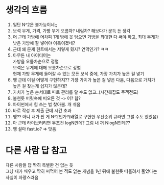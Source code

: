 # 생각의 흐름
1. 일단 N^2은 불가능이네;;
2. 보석 무게, 가격, 가방 무게 오름차? 내림차? 해보다가 문득 든 생각
3. 어 근데 가방에 어차피 1개 밖에 못 담으면 가방을 최대한 다 써야 하고, 최대 무게가 낮은 가방에 잘 넣어야 이득이겠네?
4. 근데 왜 문제 힌트에서는 저렇게 줬지? 연막인가? ㅋㅋ
5. 아무튼 내 아이디어는<br>
가방을 오름차순으로 정렬<br>
보석은 무게에 대해 오름차순으로 정렬<br>
현재 가방 무게에 들어갈 수 있는 모든 보석 중에, 가장 가치가 높은 걸 넣기
6. 엥 근데 이걸 어떻게 구현하지?? 가장 가치가 높은 걸 넣은 다음, 다음으로 가치가 높은 걸 찾는게 쉽지가 않은데?
7. 가치가 높은 순서대로 따로 관리를 할 수도 없고..(시간복잡도 주객전도)
8. 불현듯 머릿속에 떠오른 것 -> 어? 힙?
9. 파이썬에서 힙 쓰는 법 찾아봄. 개 쉬움
10. 바로 작성 후 제출 근데 시간 초과
11. 엥?? 아니 내가 짠 게 N^2인가?(배열로 구현한 우선순위 큐라면 그럴 수도 있었음)
12. 아 근데 라이브러리면 무조건 logN인데? 그럼 내 꺼 NlogN인데??
13. 엥 설마 fast.io? => 맞음

# 다른 사람 답 참고
다른 사람들 답 딱히 특별한 건 없는 듯<br>
그냥 내가 배우고 딱히 써먹어 본 적도 없는 개념을 1년 뒤에 불현듯 떠올려서 풀었다는 사실이 자랑스러움
